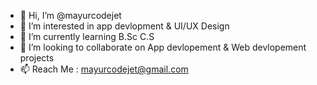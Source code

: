 - 👋 Hi, I’m @mayurcodejet
- 👀 I’m interested in app devlopment & UI/UX Design
- 🌱 I’m currently learning B.Sc C.S 
- 💞️ I’m looking to collaborate on App devlopement & Web devlopement projects
- 📫 Reach Me : mayurcodejet@gmail.com

<!---
mayurcodejet/mayurcodejet is a ✨ special ✨ repository because its `README.md` (this file) appears on your GitHub profile.
You can click the Preview link to take a look at your changes.
--->
